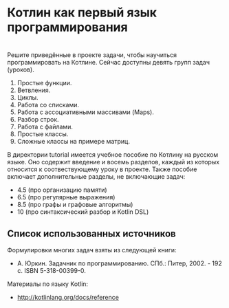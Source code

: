 # Котлин как первый язык программирования
#
#
#
#

Решите приведённые в проекте задачи, чтобы научиться программировать на Котлине. Сейчас доступны девять групп задач (уроков).

1. Простые функции.
2. Ветвления.
3. Циклы.
4. Работа со списками.
5. Работа с ассоциативными массивами (Maps).
6. Разбор строк.
7. Работа с файлами.
8. Простые классы.
9. Сложные классы на примере матриц.

В директории tutorial имеется учебное пособие по Котлину на русском языке. 
Оно содержит введение и восемь разделов, каждый из которых относится к соотвествующему уроку в проекте.
Также пособие включает дополнительные разделы, не включающие задач:
 
* 4.5 (про организацию памяти)
* 6.5 (про регулярные выражения)
* 8.5 (про графы и графовые алгоритмы)
* 10 (про синтаксический разбор и Kotlin DSL)

## Список использованных источников

Формулировки многих задач взяты из следующей книги:

* А. Юркин. Задачник по программированию. СПб.: Питер, 2002. - 192 с. ISBN 5-318-00399-0.

Материалы по языку Kotlin:

* http://kotlinlang.org/docs/reference
